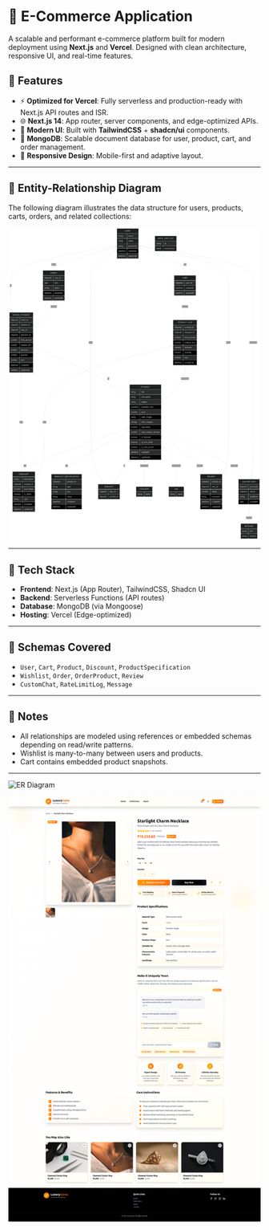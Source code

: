 # 🛒 E-Commerce Application

A scalable and performant e-commerce platform built for modern deployment using **Next.js** and **Vercel**. Designed with clean architecture, responsive UI, and real-time features.

## 🚀 Features

- ⚡ **Optimized for Vercel**: Fully serverless and production-ready with Next.js API routes and ISR.
- 🌐 **Next.js 14**: App router, server components, and edge-optimized APIs.
- 🎨 **Modern UI**: Built with **TailwindCSS** + **shadcn/ui** components.
- 🧠 **MongoDB**: Scalable document database for user, product, cart, and order management.
- 📱 **Responsive Design**: Mobile-first and adaptive layout.

---

## 📘 Entity-Relationship Diagram

The following diagram illustrates the data structure for users, products, carts, orders, and related collections:

![ER Diagram](/er-diagram.png)

---

## 📂 Tech Stack

- **Frontend**: Next.js (App Router), TailwindCSS, Shadcn UI
- **Backend**: Serverless Functions (API routes)
- **Database**: MongoDB (via Mongoose)
- **Hosting**: Vercel (Edge-optimized)

---

## 🧩 Schemas Covered

- `User`, `Cart`, `Product`, `Discount`, `ProductSpecification`
- `Wishlist`, `Order`, `OrderProduct`, `Review`
- `CustomChat`, `RateLimitLog`, `Message`

---

## 📌 Notes

- All relationships are modeled using references or embedded schemas depending on read/write patterns.
- Wishlist is many-to-many between users and products.
- Cart contains embedded product snapshots.

--- 

![ER Diagram](/home-page-full-ss.png)

![ER Diagram](/product-page-full-ss.png)